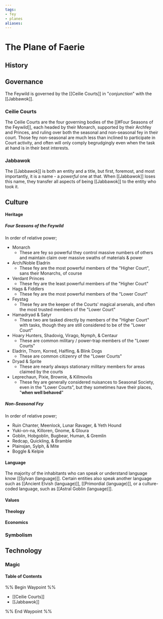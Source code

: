 ```yaml
---
tags: 
- fey
- planes
aliases:
---
```

# The Plane of Faerie
## History
## Governance
The Feywild is governed by the [[Ceilie Courts]] in "*conjunction*" with the [[Jabbawok]].

### Ceilie Courts
The Ceilie Courts are the four governing bodies of the [[#Four Seasons of the Feywild]], each headed by their Monarch, supported by their Archfey and Princes, and ruling over both the seasonal and non-seasonal fey in their court. Those fey non-seasonal are much less than inclined to participate in Court activity, and often will only comply begrudgingly even when the task at hand is in their best interests. 

### Jabbawok
The [[Jabbawok]] is both an entity and a title, but first, foremost, and most importantly, it is a name - a *powerful* one at that. When [[Jabbawok]] loses this name, they transfer all aspects of being [[Jabbawok]] to the entity who took it.

## Culture
#### Heritage
##### Four Seasons of the Feywild
In order of relative power;

- Monarch
	- These are fey so powerful they control massive numbers of others and maintain claim over massive swaths of materials & power
- Arch/Noble Eladrin
	- These fey are the most powerful members of the "Higher Court", sans their Monarchs, of course
- Verdant Princes
	- These fey are the least powerful members of the "Higher Court"
- Hags & Fiddlers
	- These fey are the most powerful members of the "Lower Court"
- Feystag
	- These fey are the keeper of the Courts' magical arsenals, and often the most trusted members of the "Lower Court"
- Hamadryad & Satyr
	- These two are tasked directly by members of the "Higher Court" with tasks, though they are still considered to be of the "Lower Court"
- Hoary Hunters, Shadovig, Virago, Nymph, & Centaur
	- These are common military / power-trap members of the "Lower Courts"
- Eladrin, Thorn, Korred, Halfling, & Blink Dogs
	- These are common citizenry of the "Lower Courts"
- Dryad & Sprite
	- These are nearly always stationary military members for areas claimed by the courts
- Leprechaun, Pixie, Brownie, & Killmovlis
	- These fey are generally considered nuisances to Seasonal Society, even in the "Lower Courts", but they sometimes have their places, "**when well behaved**"

##### Non-Seasonal Fey
In order of relative power;

- Ruin Chanter, Meenlock, Lunar Ravager, & Yeth Hound
- Yuki-on-na, Killoren, Gnome, & Gloura
- Goblin, Hobgoblin, Bugbear, Human, & Gremlin
- Redcap, Quickling, & Bramble
- Plainsjan, Sylph, & Mite
- Boggle & Kelpie

#### Language
The majority of the inhabitants who can speak or understand language know [[Sylvan (language)]]. Certain entities also speak another language such as [[Ancient Elvish (language)]], [[Primordial (language)]], or a culture-coded language, such as [[Astral Goblin (language)]].

#### Values
#### Theology
#### Economics
### Symbolism
## Technology
### Magic

#### Table of Contents
%% Begin Waypoint %%
- [[Ceilie Courts]]
- [[Jabbawok]]

%% End Waypoint %%